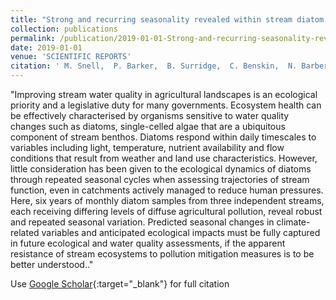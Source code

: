 ```yaml
---
title: "Strong and recurring seasonality revealed within stream diatom assemblages"
collection: publications
permalink: /publication/2019-01-01-Strong-and-recurring-seasonality-revealed-within-stream-diatom-assemblages
date: 2019-01-01
venue: 'SCIENTIFIC REPORTS'
citation: ' M. Snell,  P. Barker,  B. Surridge,  C. Benskin,  N. Barber,  S. Reaney,  W. Tych,  D. Mindham,  A. Large,  S. Burke,  P. Haygarth, &quot;Strong and recurring seasonality revealed within stream diatom assemblages.&quot; SCIENTIFIC REPORTS, 2019.'
---
```

"Improving stream water quality in agricultural landscapes is an ecological priority and a legislative duty for many governments. Ecosystem health can be effectively characterised by organisms sensitive to water quality changes such as diatoms, single-celled algae that are a ubiquitous component of stream benthos. Diatoms respond within daily timescales to variables including light, temperature, nutrient availability and flow conditions that result from weather and land use characteristics. However, little consideration has been given to the ecological dynamics of diatoms through repeated seasonal cycles when assessing trajectories of stream function, even in catchments actively managed to reduce human pressures. Here, six years of monthly diatom samples from three independent streams, each receiving differing levels of diffuse agricultural pollution, reveal robust and repeated seasonal variation. Predicted seasonal changes in climate-related variables and anticipated ecological impacts must be fully captured in future ecological and water quality assessments, if the apparent resistance of stream ecosystems to pollution mitigation measures is to be better understood.."

Use [Google Scholar](https://scholar.google.com/scholar?q=Strong+and+recurring+seasonality+revealed+within+stream+diatom+assemblages){:target="_blank"} for full citation